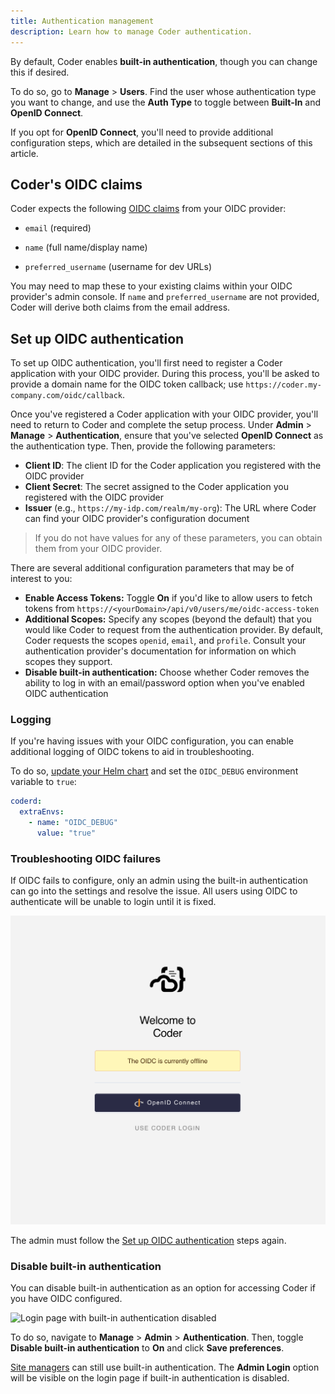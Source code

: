 ```yaml
---
title: Authentication management
description: Learn how to manage Coder authentication.
---
```


By default, Coder enables **built-in authentication**, though you can change
this if desired.

To do so, go to **Manage** > **Users**. Find the user whose authentication type
you want to change, and use the **Auth Type** to toggle between **Built-In** and
**OpenID Connect**.

If you opt for **OpenID Connect**, you'll need to provide additional
configuration steps, which are detailed in the subsequent sections of this
article.

## Coder's OIDC claims

Coder expects the following
[OIDC claims](https://developer.okta.com/blog/2017/07/25/oidc-primer-part-1#whats-a-claim)
from your OIDC provider:

- `email` (required)

- `name` (full name/display name)

- `preferred_username` (username for dev URLs)

You may need to map these to your existing claims within your OIDC provider's
admin console. If `name` and `preferred_username` are not provided, Coder will
derive both claims from the email address.

## Set up OIDC authentication

To set up OIDC authentication, you'll first need to register a Coder application
with your OIDC provider. During this process, you'll be asked to provide a
domain name for the OIDC token callback; use
`https://coder.my-company.com/oidc/callback`.

Once you've registered a Coder application with your OIDC provider, you'll need
to return to Coder and complete the setup process. Under **Admin** >
**Manage** > **Authentication**, ensure that you've selected **OpenID Connect**
as the authentication type. Then, provide the following parameters:

- **Client ID**: The client ID for the Coder application you registered with the
  OIDC provider
- **Client Secret**: The secret assigned to the Coder application you registered
  with the OIDC provider
- **Issuer** (e.g., `https://my-idp.com/realm/my-org`): The URL where Coder can
  find your OIDC provider's configuration document

> If you do not have values for any of these parameters, you can obtain them
> from your OIDC provider.

There are several additional configuration parameters that may be of interest to
you:

- **Enable Access Tokens:** Toggle **On** if you'd like to allow users to fetch
  tokens from `https://<yourDomain>/api/v0/users/me/oidc-access-token`
- **Additional Scopes:** Specify any scopes (beyond the default) that you would
  like Coder to request from the authentication provider. By default, Coder
  requests the scopes `openid`, `email`, and `profile`. Consult your
  authentication provider's documentation for information on which scopes they
  support.
- **Disable built-in authentication:** Choose whether Coder removes the ability
  to log in with an email/password option when you've enabled OIDC
  authentication

### Logging

If you're having issues with your OIDC configuration, you can enable additional
logging of OIDC tokens to aid in troubleshooting.

To do so, [update your Helm chart](../../guides/admin/helm-charts.md) and set
the `OIDC_DEBUG` environment variable to `true`:

```yaml
coderd:
  extraEnvs:
    - name: "OIDC_DEBUG"
      value: "true"
```

### Troubleshooting OIDC failures

If OIDC fails to configure, only an admin using the built-in authentication can
go into the settings and resolve the issue. All users using OIDC to authenticate
will be unable to login until it is fixed.

![OIDC authenticaton failure](../../assets/admin/oidc_failure.png)

The admin must follow the
[Set up OIDC authentication](#set-up-oidc-authentication) steps again.

### Disable built-in authentication

You can disable built-in authentication as an option for accessing Coder if you
have OIDC configured.

![Login page with built-in authentication
disabled](../../assets/admin/disable-built-in-auth.png)

To do so, navigate to **Manage** > **Admin** > **Authentication**. Then, toggle
**Disable built-in authentication** to **On** and click **Save preferences**.

[Site managers](users/user-roles#site-manager-permissions) can still use
built-in authentication. The **Admin Login** option will be visible on the login
page if built-in authentication is disabled.
